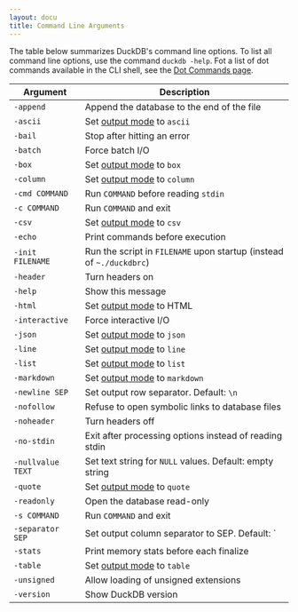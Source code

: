 ```yaml
---
layout: docu
title: Command Line Arguments
---
```


The table below summarizes DuckDB's command line options.
To list all command line options, use the command `duckdb -help`.
Fot a list of dot commands available in the CLI shell, see the [Dot Commands page](dot-commands).

<div class="narrow_table"></div>

<!-- markdownlint-disable MD056 -->

| Argument | Description |
|---|-------|
| `-append`         | Append the database to the end of the file                           |
| `-ascii`          | Set [output mode](output-formats) to `ascii`                         |
| `-bail`           | Stop after hitting an error                                          |
| `-batch`          | Force batch I/O                                                      |
| `-box`            | Set [output mode](output-formats) to `box`                           |
| `-column`         | Set [output mode](output-formats) to `column`                        |
| `-cmd COMMAND`    | Run `COMMAND` before reading `stdin`                                 |
| `-c COMMAND`      | Run `COMMAND` and exit                                               |
| `-csv`            | Set [output mode](output-formats) to `csv`                           |
| `-echo`           | Print commands before execution                                      |
| `-init FILENAME`  | Run the script in `FILENAME` upon startup (instead of `~./duckdbrc`) |
| `-header`         | Turn headers on                                                      |
| `-help`           | Show this message                                                    |
| `-html`           | Set [output mode](output-formats) to HTML                            |
| `-interactive`    | Force interactive I/O                                                |
| `-json`           | Set [output mode](output-formats) to `json`                          |
| `-line`           | Set [output mode](output-formats) to `line`                          |
| `-list`           | Set [output mode](output-formats) to `list`                          |
| `-markdown`       | Set [output mode](output-formats) to `markdown`                      |
| `-newline SEP`    | Set output row separator. Default: `\n`                              |
| `-nofollow`       | Refuse to open symbolic links to database files                      |
| `-noheader`       | Turn headers off                                                     |
| `-no-stdin`       | Exit after processing options instead of reading stdin               |
| `-nullvalue TEXT` | Set text string for `NULL` values. Default: empty string             |
| `-quote`          | Set [output mode](output-formats) to `quote`                         |
| `-readonly`       | Open the database read-only                                          |
| `-s COMMAND`      | Run `COMMAND` and exit                                               |
| `-separator SEP`  | Set output column separator to SEP. Default: `|`                     |
| `-stats`          | Print memory stats before each finalize                              |
| `-table`          | Set [output mode](output-formats) to `table`                         |
| `-unsigned`       | Allow loading of unsigned extensions                                 |
| `-version`        | Show DuckDB version                                                  |

<!-- markdownlint-enable MD056 -->
